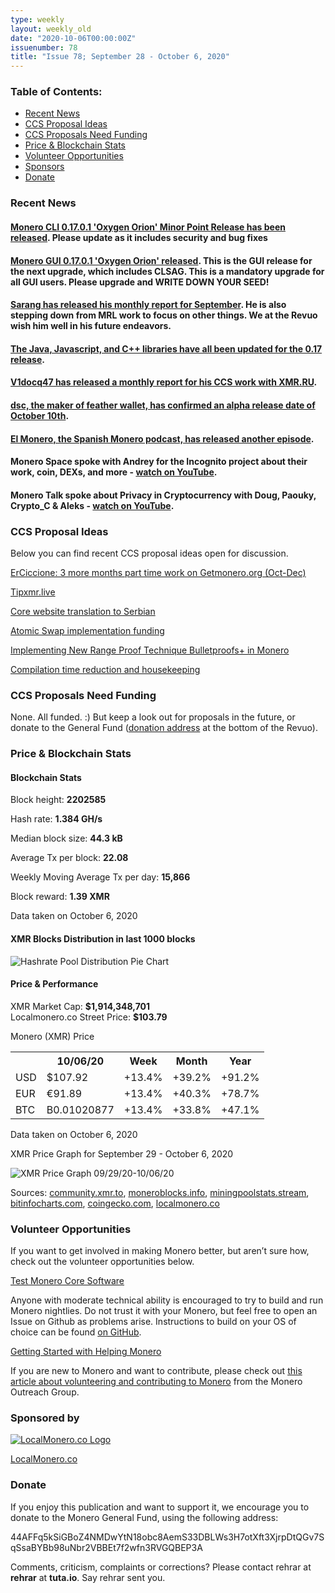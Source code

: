 ```yaml
---
type: weekly
layout: weekly_old
date: "2020-10-06T00:00:00Z"
issuenumber: 78
title: "Issue 78; September 28 - October 6, 2020"
---
```


<h3>Table of Contents:</h3>
<ul class="contents">
    <li><a href="#news">Recent News</a></li>
    <li><a href="#ideas">CCS Proposal Ideas</a></li>
    <li><a href="#proposals">CCS Proposals Need Funding</a></li>
    <li><a href="#stats">Price & Blockchain Stats</a></li>
    <li><a href="#volunteer">Volunteer Opportunities</a></li>
    <li><a href="#sponsor">Sponsors</a></li>
    <li><a href="#donate">Donate</a></li>
</ul>

<h3 id="news">Recent News</h3>

<div class="newsbyte">
    <h4><a href="https://www.getmonero.org/2020/09/27/monero-0.17.0.1-released.html" target="_blank">Monero CLI 0.17.0.1 'Oxygen Orion' Minor Point Release has been released</a>. Please update as it includes security and bug fixes</h4>
</div>

<div class="newsbyte">
    <h4><a href="https://www.getmonero.org/2020/10/05/monero-GUI-0.17.0.1-released.html" target="_blank">Monero GUI 0.17.0.1 'Oxygen Orion' released</a>. This is the GUI release for the next upgrade, which includes CLSAG. This is a mandatory upgrade for all GUI users. Please upgrade and WRITE DOWN YOUR SEED!</h4>
</div>

<div class="newsbyte">
    <h4><a href="https://www.reddit.com/r/Monero/comments/j2oncd/september_monthly_report_from_sarang_noether/" target="_blank">Sarang has released his monthly report for September</a>. He is also stepping down from MRL work to focus on other things. We at the Revuo wish him well in his future endeavors.</h4>
</div>

<div class="newsbyte">
    <h4><a href="https://www.reddit.com/r/Monero/comments/j3bu14/java_javascript_c_libraries_updated_to_monero/" target="_blank">The Java, Javascript, and C++ libraries have all been updated for the 0.17 release</a>.</h4>
</div>

<div class="newsbyte">
    <h4><a href="https://www.reddit.com/r/Monero/comments/j4lywd/august_september_monthly_report_from_v1docq47_ccs/" target="_blank">V1docq47 has released a monthly report for his CCS work with XMR.RU</a>.</h4>
</div>

<div class="newsbyte">
    <h4><a href="https://www.reddit.com/r/Monero/comments/j36h6w/psa_feather_wallet_is_coming_alpha_release_10/" target="_blank">dsc, the maker of feather wallet, has confirmed an alpha release date of October 10th</a>.</h4>
</div>

<div class="newsbyte">
    <h4><a href="https://anchor.fm/elmonero/episodes/7-Mesa-Redonda-ekjpnn" target="_blank">El Monero, the Spanish Monero podcast, has released another episode</a>.</h4>
</div>

<div class="newsbyte">
    <h4>Monero Space spoke with Andrey for the Incognito project about their work, coin, DEXs, and more - <a href="https://www.youtube.com/watch?v=l4fTMFd-OsI" target="_blank">watch on YouTube</a>.</h4>
</div>

<div class="newsbyte">
    <h4>Monero Talk spoke about Privacy in Cryptocurrency with Doug, Paouky, Crypto_C & Aleks - <a href="https://www.youtube.com/watch?v=y3VffaKwMO0" target="_blank">watch on YouTube</a>.</h4>
</div>

<h3 id="ideas">CCS Proposal Ideas</h3>

<p>Below you can find recent CCS proposal ideas open for discussion.</p>

<div class="proposal">
<p><a href="https://repo.getmonero.org/monero-project/ccs-proposals/-/merge_requests/175" target="_blank">ErCiccione: 3 more months part time work on Getmonero.org (Oct-Dec)</a></p>
</div>

<div class="proposal">
<p><a href="https://repo.getmonero.org/monero-project/ccs-proposals/-/merge_requests/173" target="_blank">Tipxmr.live</a></p>
</div>

<div class="proposal">
<p><a href="https://repo.getmonero.org/monero-project/ccs-proposals/-/merge_requests/172" target="_blank">Core website translation to Serbian</a></p>
</div>

<div class="proposal">
<p><a href="https://repo.getmonero.org/monero-project/ccs-proposals/-/merge_requests/168" target="_blank">Atomic Swap implementation funding</a></p>
</div>

<div class="proposal">
<p><a href="https://repo.getmonero.org/monero-project/ccs-proposals/-/merge_requests/156" target="_blank">Implementing New Range Proof Technique Bulletproofs+ in Monero</a></p>
</div>

<div class="proposal">
<p><a href="https://repo.getmonero.org/monero-project/ccs-proposals/-/merge_requests/138" target="_blank">Compilation time reduction and housekeeping</a></p>
</div>

<h3 id="proposals">CCS Proposals Need Funding</h3>

None. All funded. :) But keep a look out for proposals in the future, or donate to the General Fund (<a href="#donate">donation address</a> at the bottom of the Revuo).

<h3 id="stats">Price & Blockchain Stats</h3>

<h4 class="stat">Blockchain Stats</h4>

<div class="bcstats">
    <p>Block height: <b>2202585</b></p>
    <p>Hash rate: <b>1.384 GH/s</b></p>
    <p>Median block size: <b>44.3 kB</b></p>
    <p>Average Tx per block: <b>22.08</b></p>
    <p>Weekly Moving Average Tx per day: <b>15,866</b></p>
    <p>Block reward: <b>1.39 XMR</b></p>
</div>
<p class="note">Data taken on October 6, 2020</p>

<h4 class="stat">XMR Blocks Distribution in last 1000 blocks</h4>
<p><img src="/img/hashrate-pool-distribution-1006.png" alt="Hashrate Pool Distribution Pie Chart"/></p>

<h4 class="stat">Price & Performance</h4>

<div class="price-intro">XMR Market Cap: <b>$1,914,348,701</b><br>Localmonero.co Street Price: <b>$103.79</b></div>

<p class="table-title">Monero (XMR) Price</p>
<table class="price-table">
  <tr class="row1">
    <th></th>
    <th>10/06/20</th>
    <th>Week</th>
    <th>Month</th>
    <th>Year</th>
  </tr>
  <tr>
    <td data-th="XMR to">USD</td>
    <td data-th="10/06/20">$107.92</td>
    <td data-th="Week" class="green">+13.4%</td>
    <td data-th="Month" class="green">+39.2%</td>
    <td data-th="Year" class="green">+91.2%</td>
  </tr>
  <tr class="row3">
    <td data-th="XMR to">EUR</td>
    <td data-th="10/06/20">€91.89</td>
    <td data-th="Week" class="green">+13.4%</td>
    <td data-th="Month" class="green">+40.3%</td>
    <td data-th="Year" class="green">+78.7%</td>
  </tr>
  <tr>
    <td data-th="XMR to">BTC</td>
    <td data-th="10/06/20">B0.01020877</td>
    <td data-th="Week" class="green">+13.4%</td>
    <td data-th="Month" class="green">+33.8%</td>
    <td data-th="Year" class="green">+47.1%</td>
  </tr>
</table>
<p class="note">Data taken on October 6, 2020</p>

<p class="table-title">XMR Price Graph for September 29 - October 6, 2020</p>

![XMR Price Graph 09/29/20-10/06/20](/img/weekly-chart-1006.png "XMR Price Graph 09/29/20-10/06/20") 

Sources: <a href="https://community.xmr.to/explorer/mainnet/" target="_blank">community.xmr.to</a>, <a href="https://moneroblocks.info/stats/transaction-stats" target="_blank">moneroblocks.info</a>, <a href="https://miningpoolstats.stream/monero" target="_blank">miningpoolstats.stream</a>, <a href="https://bitinfocharts.com/monero/" target="_blank">bitinfocharts.com</a>, <a href="https://www.coingecko.com/" target="_blank">coingecko.com</a>, <a href="https://localmonero.co/" target="_blank">localmonero.co</a>

<h3 id="volunteer">Volunteer Opportunities</h3>

<p>If you want to get involved in making Monero better, but aren’t sure how, check out the volunteer opportunities below.</p>

<div class="newsbyte">
    <p class="date"><a href="https://github.com/monero-project/monero" target="_blank">Test Monero Core Software</a></p>
    <p>Anyone with moderate technical ability is encouraged to try to build and run Monero nightlies. Do not trust it with your Monero, but feel free to open an Issue on Github as problems arise. Instructions to build on your OS of choice can be found <a href="https://github.com/monero-project/monero#compiling-monero-from-source" target="_blank">on GitHub</a>. </p>
</div>

<div class="newsbyte">
    <p class="date"><a href="https://github.com/monero-project/monero" target="_blank">Getting Started with Helping Monero</a></p>
    <p>If you are new to Monero and want to contribute, please check out <a href="https://www.monerooutreach.org/stories/getting-started-helping-monero.php" target="_blank">this article about volunteering and contributing to Monero</a> from the Monero Outreach Group. </p>
</div>

<h3 id="sponsor">Sponsored by</h3>

<p><a href="https://localmonero.co/" target="_blank"><img src="/img/localmonero-logo.png" alt="LocalMonero.co Logo" class="localmonero"></a></p>

<p class="text-center"><a href="https://localmonero.co/" target="_blank">LocalMonero.co</a></p>

<h3 id="donate">Donate</h3>

<p markdown="1">If you enjoy this publication and want to support it, we encourage you to donate to the Monero General Fund, using the following address:</p>

<p class="address" markdown="1">44AFFq5kSiGBoZ4NMDwYtN18obc8AemS33DBLWs3H7otXft3XjrpDtQGv7SqSsaBYBb98uNbr2VBBEt7f2wfn3RVGQBEP3A</p>

<!--p><a href="monero:44AFFq5kSiGBoZ4NMDwYtN18obc8AemS33DBLWs3H7otXft3XjrpDtQGv7SqSsaBYBb98uNbr2VBBEt7f2wfn3RVGQBEP3A" class="qr"><img src="/img/donate-monero.png"></a></p-->

Comments, criticism, complaints or corrections? Please contact rehrar at **rehrar** at **tuta.io**. Say rehrar sent you.